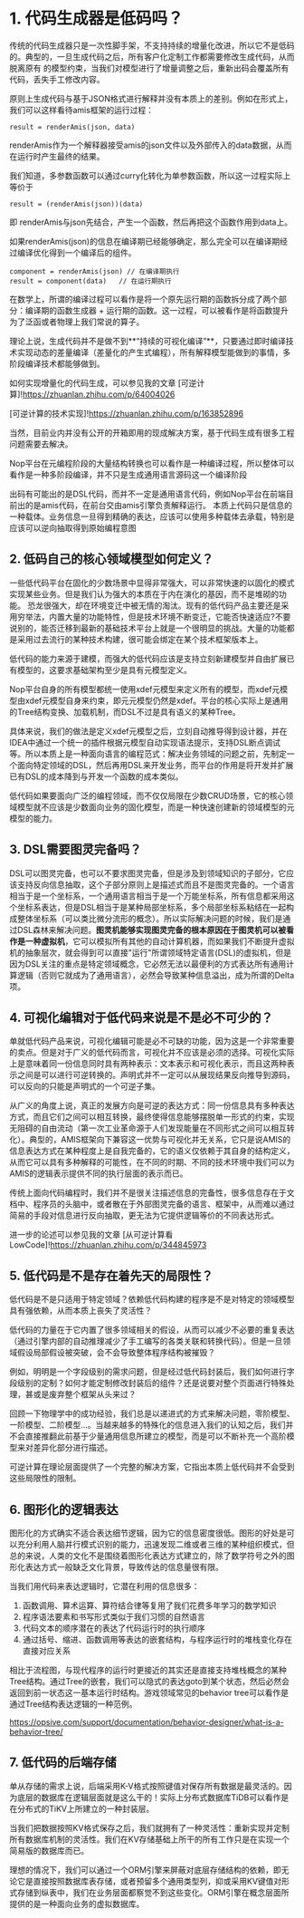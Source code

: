 # 1. 代码生成器是低码吗？

传统的代码生成器只是一次性脚手架，不支持持续的增量化改进，所以它不是低码的。典型的，一旦生成代码之后，所有客户化定制工作都需要修改生成代码，从而脱离原有
的模型约束，当我们对模型进行了增量调整之后，重新出码会覆盖所有代码，丢失手工修改内容。

原则上生成代码与基于JSON格式进行解释并没有本质上的差别。例如在形式上，我们可以这样看待amis框架的运行过程：

```
result = renderAmis(json, data)
```

renderAmis作为一个解释器接受amis的json文件以及外部传入的data数据，从而在运行时产生最终的结果。

我们知道，多参数函数可以通过curry化转化为单参数函数，所以这一过程实际上等价于

```
result = (renderAmis(json))(data)
```

即 renderAmis与json先结合，产生一个函数，然后再把这个函数作用到data上。

如果renderAmis(json)的信息在编译期已经能够确定，那么完全可以在编译期经过编译优化得到一个编译后的组件。

```
component = renderAmis(json) // 在编译期执行
result = component(data)   // 在运行期执行
```

在数学上，所谓的编译过程可以看作是将一个原先运行期的函数拆分成了两个部分：编译期的函数生成器 + 运行期的函数。这一过程，可以被看作是将函数提升为了泛函或者物理上我们常说的算子。

理论上说，生成代码并不是做不到\*\*“持续的可视化编译”\*\*，只要通过即时编译技术实现动态的差量编译（差量化的产生式编程），所有解释模型能做到的事情，多阶段编译技术都能够做到。

如何实现增量化的代码生成，可以参见我的文章
\[可逆计算\]!https://zhuanlan.zhihu.com/p/64004026

\[可逆计算的技术实现\]!https://zhuanlan.zhihu.com/p/163852896

当然，目前业内并没有公开的开箱即用的现成解决方案，基于代码生成有很多工程问题需要去解决。

Nop平台在元编程阶段的大量结构转换也可以看作是一种编译过程，所以整体可以看作是一种多阶段编译，并不只是生成通用语言源码这一个编译阶段

出码有可能出的是DSL代码，而并不一定是通用语言代码，例如Nop平台在前端目前出的是amis代码，在前台交由amis引擎负责解释运行。
本质上代码只是信息的一种载体。业务信息一旦得到精确的表达，应该可以使用多种载体去承载，特别是应该可以逆向抽取得到原始编程意图

## 2. 低码自己的核心领域模型如何定义？

一些低代码平台在固化的少数场景中显得非常强大，可以非常快速的以固化的模式实现某些业务。但是我们认为强大的本质在于内在演化的基因，而不是堆砌的功能。
恐龙很强大，却在环境变迁中被无情的淘汰。现有的低代码产品主要还是采用穷举法，内置大量的功能特性，但是技术环境不断变迁，它能否快速适应?不要说别的，能否迁移到最新的基础技术平台上就是一个很明显的挑战。大量的功能都是采用过去流行的某种技术构建，很可能会绑定在某个技术框架版本上。

低代码的能力来源于建模，而强大的低代码应该是支持立刻新建模型并自由扩展已有模型的，这要求基础架构至少是具有元模型定义。

Nop平台自身的所有模型都统一使用xdef元模型来定义所有的模型，而xdef元模型由xdef元模型自身来约束，即元元模型仍然是xdef。平台的核心实际上是通用的Tree结构变换、加载机制，而DSL不过是具有语义的某种Tree。

具体来说，我们的做法是定义xdef元模型之后，立刻自动推导得到设计器，并在IDEA中通过一个统一的插件根据元模型自动实现语法提示，支持DSL断点调试等。所以本质上是一种面向语言的编程范式：解决业务领域的问题之前，先制定一个面向特定领域的DSL，然后再用DSL来开发业务，而平台的作用是将开发并扩展已有DSL的成本降到与开发一个函数的成本类似。

低代码如果要面向广泛的编程领域，而不仅仅局限在少数CRUD场景，它的核心领域模型就不应该是少数面向业务的固化模型，而是一种快速创建新的领域模型的元模型的能力。

## 3. DSL需要图灵完备吗？

DSL可以图灵完备，也可以不要求图灵完备，但是涉及到领域知识的子部分，它应该支持反向信息抽取，这个子部分原则上是描述式而且不是图灵完备的。一个语言相当于是一个坐标系，一个通用语言相当于是一个万能坐标系，所有信息都采用这个坐标系表达，但是DSL相当于是某种局部坐标系，多个局部坐标系粘结在一起构成整体坐标系（可以类比微分流形的概念）。所以实际解决问题的时候，我们是通过DSL森林来解决问题。**图灵机能够实现图灵完备的根本原因在于图灵机可以被看作是一种虚拟机**，它可以模拟所有其他的自动计算机器，而如果我们不断提升虚拟机的抽象层次，就会得到可以直接"运行"所谓领域特定语言(DSL)的虚拟机，但是因为DSL关注的重点是特定领域概念，它必然无法以最便利的方式表达所有通用计算逻辑（否则它就成为了通用语言），必然会导致某种信息溢出，成为所谓的Delta项。

## 4. 可视化编辑对于低代码来说是不是必不可少的？

单就低代码产品来说，可视化编辑可能是必不可缺的功能，因为这是一个非常重要的卖点。但是对于广义的低代码而言，可视化并不应该是必须的选择。可视化实际上是意味着同一份信息同时具有两种表示：文本表示和可视化表示，而且这两种表示之间是可以进行可逆转换的。声明式并不一定可以从展现结果反向推导到源码，可以反向的只能是声明式的一个可逆子集。

从广义的角度上说，真正的发展方向是可逆的表达方式：同一份信息具有多种表达方式，而且它们之间可以相互转换，最终使得信息能够摆脱单一形式的约束，实现无阻碍的自由流动（第一次工业革命源于人们发现能量在不同形式之间可以相互转化）。典型的，AMIS框架向下兼容这一优势与可视化并无关系，它只是说AMIS的信息表达方式在某种程度上是自我完备的，它的语义仅依赖于其自身的结构定义，从而它可以具有多种解释的可能性，在不同的时期、不同的技术环境中我们可以为AMIS的逻辑表示提供不同的执行层面的表示而已。

传统上面向代码编程时，我们并不是很关注描述信息的完备性，很多信息存在于文档中、程序员的头脑中，或者散在于外部图灵完备的语言、框架中，从而难以通过简易的手段对信息进行反向抽取，更无法为它提供逻辑等价的不同表达形式。

进一步的论述可以参见我的文章
\[从可逆计算看LowCode\]!https://zhuanlan.zhihu.com/p/344845973

## 5. 低代码是不是存在着先天的局限性？

低代码是不是只适用于特定领域？依赖低代码构建的程序是不是对特定的领域模型具有强依赖，从而本质上丧失了灵活性？

低代码的力量在于它内置了很多领域相关的假设，从而可以减少不必要的重复表达（通过引擎内部的自动推理减少了手工编写的各类关联和转换代码）。但是一旦领域假设局部假设被突破，会不会导致整体程序结构被摧毁？

例如，明明是一个字段级别的需求问题，但是经过低代码封装后，我们如何进行字段级别的定制？如何才能定制修改封装后的组件？还是说要对整个页面进行特殊处理，甚或是废弃整个框架从头来过？

回顾一下物理学中的成功经验，我们总是以递进式的方式来解决问题，零阶模型、一阶模型、二阶模型...。当越来越多的特殊化的信息进入我们的认知之后，我们并不会直接推翻此前基于少量通用信息所建立的模型，而是可以不断补充一个高阶模型来对差异化部分进行描述。

可逆计算在理论层面提供了一个完整的解决方案，它指出本质上低代码并不会受到这些局限性的限制。

## 6. 图形化的逻辑表达

图形化的方式确实不适合表达细节逻辑，因为它的信息密度很低。图形的好处是可以充分利用人脑并行模式识别的能力，迅速发现二维或者三维的某种组织模式，但总的来说，人类的文化不是围绕着图形化表达方式建立的，除了数学符号之外的图形化表达方式一般缺乏文化背景，导致传达的信息量很有限。

当我们用代码来表达逻辑时，它潜在利用的信息很多：

1. 函数调用、算术运算、算符结合律等复用了我们花费多年学习的数学知识
2. 程序语法要素和书写形式类似于我们习惯的自然语言
3. 代码文本的顺序潜在的表达了代码运行时的执行顺序
4. 通过括号、缩进、函数调用等表达的嵌套结构，与程序运行时的堆栈变化存在直接对应关系

相比于流程图，与现代程序的运行时更接近的其实还是直接支持堆栈概念的某种Tree结构。通过Tree的嵌套，我们可以隐式的表达goto到某个状态，然后必然会返回到前一状态这一基本运行时结构。游戏领域常见的behavior tree可以看作是通过Tree结构表达逻辑的一种范例。

https://opsive.com/support/documentation/behavior-designer/what-is-a-behavior-tree/

## 7. 低代码的后端存储

单从存储的需求上说，后端采用K-V格式按照键值对保存所有数据是最灵活的。因为底层的数据库在逻辑层面就是这么干的！实际上分布式数据库TiDB可以看作是在分布式的TiKV上所建立的一种封装层。

当我们把数据按照KV格式保存之后，我们就拥有了一种灵活性：重新实现并定制所有数据库机制的灵活性。我们在KV存储基础上所干的所有工作只是在实现一个简易版的数据库而已。

理想的情况下，我们可以通过一个ORM引擎来屏蔽对底层存储结构的依赖，即无论它是直接按照数据库表存储，或者预留多个通用类型列，抑或采用KV键值对形式存储到纵表中，我们在业务层面都察觉不到这些变化。ORM引擎在概念层面所提供的是一种面向业务的虚拟数据库。
